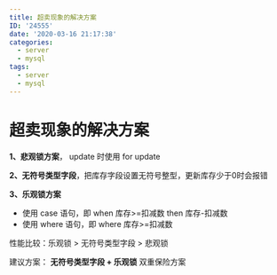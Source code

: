 ```yaml
---
title: 超卖现象的解决方案
ID: '24555'
date: '2020-03-16 21:17:38'
categories:
  - server
  - mysql
tags:
  - server
  - mysql
---
```


# 超卖现象的解决方案

**1、悲观锁方案**， update 时使用 for update

**2、无符号类型字段**，把库存字段设置无符号整型，更新库存少于0时会报错

**3、乐观锁方案**

- 使用 case 语句，即 when 库存>=扣减数 then 库存-扣减数
- 使用 where 语句，即 where 库存>=扣减数

性能比较：乐观锁 > 无符号类型字段 > 悲观锁

建议方案： **无符号类型字段 + 乐观锁** 双重保险方案
 
 
 
 
 
 
 
 
 
 
 
 
 
 
 
 
 
 
 
 
 
 
